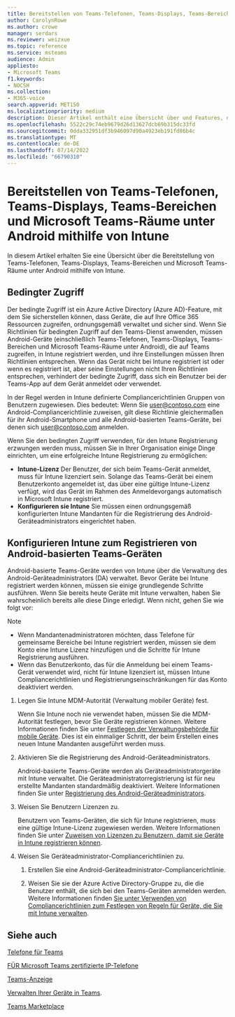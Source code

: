 ```yaml
---
title: Bereitstellen von Teams-Telefonen, Teams-Displays, Teams-Bereichen und Microsoft Teams-Räume unter Android mithilfe von Intune
author: CarolynRowe
ms.author: crowe
manager: serdars
ms.reviewer: weizxue
ms.topic: reference
ms.service: msteams
audience: Admin
appliesto:
- Microsoft Teams
f1.keywords:
- NOCSH
ms.collection:
- M365-voice
search.appverid: MET150
ms.localizationpriority: medium
description: Dieser Artikel enthält eine Übersicht über und Features, die von Microsoft Teams Android-Geräten unterstützt werden.
ms.openlocfilehash: 5522c29c74eb9679d26d13627dcb69b315dc33fd
ms.sourcegitcommit: 0dda332951df3b946097d90a4923eb191fd86b4c
ms.translationtype: MT
ms.contentlocale: de-DE
ms.lasthandoff: 07/14/2022
ms.locfileid: "66790310"
---
```

# <a name="deploy-teams-phones-teams-displays-teams-panels-and-microsoft-teams-rooms-on-android-using-intune"></a>Bereitstellen von Teams-Telefonen, Teams-Displays, Teams-Bereichen und Microsoft Teams-Räume unter Android mithilfe von Intune

In diesem Artikel erhalten Sie eine Übersicht über die Bereitstellung von Teams-Telefonen, Teams-Displays, Teams-Bereichen und Microsoft Teams-Räume unter Android mithilfe von Intune.

## <a name="conditional-access"></a>Bedingter Zugriff

Der bedingte Zugriff ist ein Azure Active Directory (Azure AD)-Feature, mit dem Sie sicherstellen können, dass Geräte, die auf Ihre Office 365 Ressourcen zugreifen, ordnungsgemäß verwaltet und sicher sind.  Wenn Sie Richtlinien für bedingten Zugriff auf den Teams-Dienst anwenden, müssen Android-Geräte (einschließlich Teams-Telefonen, Teams-Displays, Teams-Bereichen und Microsoft Teams-Räume unter Android), die auf Teams zugreifen, in Intune registriert werden, und ihre Einstellungen müssen Ihren Richtlinien entsprechen.  Wenn das Gerät nicht bei Intune registriert ist oder wenn es registriert ist, aber seine Einstellungen nicht Ihren Richtlinien entsprechen, verhindert der bedingte Zugriff, dass sich ein Benutzer bei der Teams-App auf dem Gerät anmeldet oder verwendet.

In der Regel werden in Intune definierte Compliancerichtlinien Gruppen von Benutzern zugewiesen.  Dies bedeutet: Wenn Sie user@contoso.com eine Android-Compliancerichtlinie zuweisen, gilt diese Richtlinie gleichermaßen für ihr Android-Smartphone und alle Android-basierten Teams-Geräte, bei denen sich user@contoso.com anmelden.

Wenn Sie den bedingten Zugriff verwenden, für den Intune Registrierung erzwungen werden muss, müssen Sie in Ihrer Organisation einige Dinge einrichten, um eine erfolgreiche Intune Registrierung zu ermöglichen:

- **Intune-Lizenz** Der Benutzer, der sich beim Teams-Gerät anmeldet, muss für Intune lizenziert sein.  Solange das Teams-Gerät bei einem Benutzerkonto angemeldet ist, das über eine gültige Intune-Lizenz verfügt, wird das Gerät im Rahmen des Anmeldevorgangs automatisch in Microsoft Intune registriert.
- **Konfigurieren sie Intune** Sie müssen einen ordnungsgemäß konfigurierten Intune Mandanten für die Registrierung des Android-Geräteadministrators eingerichtet haben.

## <a name="configure-intune-to-enroll-teams-android-based-devices"></a>Konfigurieren Intune zum Registrieren von Android-basierten Teams-Geräten

Android-basierte Teams-Geräte werden von Intune über die Verwaltung des Android-Geräteadministrators (DA) verwaltet. Bevor Geräte bei Intune registriert werden können, müssen sie einige grundlegende Schritte ausführen.  Wenn Sie bereits heute Geräte mit Intune verwalten, haben Sie wahrscheinlich bereits alle diese Dinge erledigt.  Wenn nicht, gehen Sie wie folgt vor:

> [!NOTE]
> - Wenn Mandantenadministratoren möchten, dass Telefone für gemeinsame Bereiche bei Intune registriert werden, müssen sie dem Konto eine Intune Lizenz hinzufügen und die Schritte für Intune Registrierung ausführen.
> - Wenn das Benutzerkonto, das für die Anmeldung bei einem Teams-Gerät verwendet wird, nicht für Intune lizenziert ist, müssen Intune Compliancerichtlinien und Registrierungseinschränkungen für das Konto deaktiviert werden.



1. Legen Sie Intune MDM-Autorität (Verwaltung mobiler Geräte) fest.  

   Wenn Sie Intune noch nie verwendet haben, müssen Sie die MDM-Autorität festlegen, bevor Sie Geräte registrieren können. Weitere Informationen finden Sie unter [Festlegen der Verwaltungsbehörde für mobile Geräte](/intune/fundamentals/mdm-authority-set).  Dies ist ein einmaliger Schritt, der beim Erstellen eines neuen Intune Mandanten ausgeführt werden muss.
1. Aktivieren Sie die Registrierung des Android-Geräteadministrators.
  
   Android-basierte Teams-Geräte werden als Geräteadministratorgeräte mit Intune verwaltet.  Die Geräteadministratorregistrierung ist für neu erstellte Mandanten standardmäßig deaktiviert. Weitere Informationen finden Sie unter [Registrierung des Android-Geräteadministrators](/intune/enrollment/android-enroll-device-administrator).
1. Weisen Sie Benutzern Lizenzen zu. 
 
   Benutzern von Teams-Geräten, die sich für Intune registrieren, muss eine gültige Intune-Lizenz zugewiesen werden. Weitere Informationen finden Sie unter [Zuweisen von Lizenzen zu Benutzern, damit sie Geräte in Intune registrieren können](/intune/fundamentals/licenses-assign).
1. Weisen Sie Geräteadministrator-Compliancerichtlinien zu.  

   1. Erstellen Sie eine Android-Geräteadministrator-Compliancerichtlinie.

   1. Weisen Sie sie der Azure Active Directory-Gruppe zu, die die Benutzer enthält, die sich bei den Teams-Geräten anmelden werden. Weitere Informationen finden [Sie unter Verwenden von Compliancerichtlinien zum Festlegen von Regeln für Geräte, die Sie mit Intune verwalten](/mem/intune/protect/device-compliance-get-started).

## <a name="see-also"></a>Siehe auch

[Telefone für Teams](phones-for-teams.md)

[FÜR Microsoft Teams zertifizierte IP-Telefone](teams-ip-phones.md)

[Teams-Anzeige](teams-displays.md)

[Verwalten Ihrer Geräte in Teams](device-management.md).

[Teams Marketplace](https://office.com/teamsdevices)
